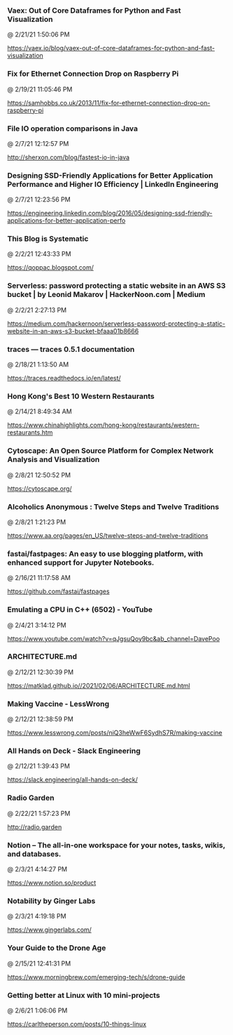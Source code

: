 ﻿

### Vaex: Out of Core Dataframes for Python and Fast Visualization
@ 2/21/21 1:50:06 PM

https://vaex.io/blog/vaex-out-of-core-dataframes-for-python-and-fast-visualization




### Fix for Ethernet Connection Drop on Raspberry Pi
@ 2/19/21 11:05:46 PM

https://samhobbs.co.uk/2013/11/fix-for-ethernet-connection-drop-on-raspberry-pi




### File IO operation comparisons in Java
@ 2/7/21 12:12:57 PM

http://sherxon.com/blog/fastest-io-in-java



### Designing SSD-Friendly Applications for Better Application Performance and Higher IO Efficiency | LinkedIn Engineering
@ 2/7/21 12:23:56 PM

https://engineering.linkedin.com/blog/2016/05/designing-ssd-friendly-applications-for-better-application-perfo




### This Blog is Systematic
@ 2/2/21 12:43:33 PM

https://qoppac.blogspot.com/



### Serverless: password protecting a static website in an AWS S3 bucket | by Leonid Makarov | HackerNoon.com | Medium
@ 2/2/21 2:27:13 PM

https://medium.com/hackernoon/serverless-password-protecting-a-static-website-in-an-aws-s3-bucket-bfaaa01b8666




### traces — traces 0.5.1 documentation
@ 2/18/21 1:13:50 AM

https://traces.readthedocs.io/en/latest/




### Hong Kong's Best 10 Western Restaurants
@ 2/14/21 8:49:34 AM

https://www.chinahighlights.com/hong-kong/restaurants/western-restaurants.htm




### Cytoscape: An Open Source Platform for Complex Network Analysis and Visualization
@ 2/8/21 12:50:52 PM

https://cytoscape.org/



### Alcoholics Anonymous : Twelve Steps and Twelve Traditions
@ 2/8/21 1:21:23 PM

https://www.aa.org/pages/en_US/twelve-steps-and-twelve-traditions




### fastai/fastpages: An easy to use blogging platform, with enhanced support for Jupyter Notebooks.
@ 2/16/21 11:17:58 AM

https://github.com/fastai/fastpages




### Emulating a CPU in C++ (6502) - YouTube
@ 2/4/21 3:14:12 PM

https://www.youtube.com/watch?v=qJgsuQoy9bc&ab_channel=DavePoo




### ARCHITECTURE.md
@ 2/12/21 12:30:39 PM

https://matklad.github.io//2021/02/06/ARCHITECTURE.md.html



### Making Vaccine - LessWrong
@ 2/12/21 12:38:59 PM

https://www.lesswrong.com/posts/niQ3heWwF6SydhS7R/making-vaccine



### All Hands on Deck - Slack Engineering
@ 2/12/21 1:39:43 PM

https://slack.engineering/all-hands-on-deck/




### Radio Garden
@ 2/22/21 1:57:23 PM

http://radio.garden




### Notion – The all-in-one workspace for your notes, tasks, wikis, and databases.
@ 2/3/21 4:14:27 PM

https://www.notion.so/product



### Notability by Ginger Labs
@ 2/3/21 4:19:18 PM

https://www.gingerlabs.com/




### Your Guide to the Drone Age
@ 2/15/21 12:41:31 PM

https://www.morningbrew.com/emerging-tech/s/drone-guide




### Getting better at Linux with 10 mini-projects
@ 2/6/21 1:06:06 PM

https://carltheperson.com/posts/10-things-linux


